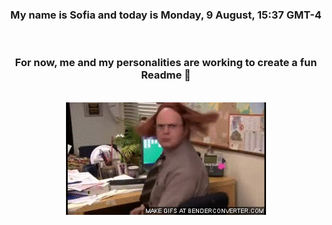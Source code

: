 


<div align="center">
<h3 >My name is Sofia and today is Monday, 9 August, 15:37 GMT-4</h3><br>
<h3 >For now, me and my personalities are working to create a fun Readme 👋
</h3><br>
<img src='img/dwight.gif' alt='working...'/>
</div>
